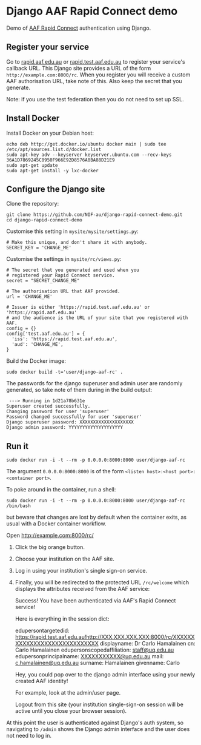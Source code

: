 # Django AAF Rapid Connect demo

Demo of [AAF Rapid Connect](https://rapid.aaf.edu.au/) authentication using Django.

## Register your service

Go to [rapid.aaf.edu.au](https://rapid.aaf.edu.au/) or
[rapid.test.aaf.edu.au](https://rapid.test.aaf.edu.au/) to register
your service's callback URL. This Django site provides a URL of the
form ```http://example.com:8000/rc```. When you register you will
receive a custom AAF authorisation URL, take note of this. Also keep
the secret that you generate.

Note: if you use the test federation then you do not need to set up SSL.

## Install Docker

Install Docker on your Debian host:

    echo deb http://get.docker.io/ubuntu docker main | sudo tee /etc/apt/sources.list.d/docker.list
    sudo apt-key adv --keyserver keyserver.ubuntu.com --recv-keys 36A1D7869245C8950F966E92D8576A8BA88D21E9
    sudo apt-get update
    sudo apt-get install -y lxc-docker

## Configure the Django site

Clone the repository:

    git clone https://github.com/NIF-au/django-rapid-connect-demo.git
    cd django-rapid-connect-demo

Customise this setting in ```mysite/mysite/settings.py```:

    # Make this unique, and don't share it with anybody.
    SECRET_KEY = 'CHANGE_ME'

Customise the settings in ```mysite/rc/views.py```:

    # The secret that you generated and used when you
    # registered your Rapid Connect service.
    secret = "SECRET_CHANGE_ME"

    # The authorisation URL that AAF provided.
    url = 'CHANGE_ME'

    # Issuer is either 'https://rapid.test.aaf.edu.au' or 'https://rapid.aaf.edu.au'
    # and the audience is the URL of your site that you registered with AAF.
    config = {}
    config['test.aaf.edu.au'] = {
      'iss': 'https://rapid.test.aaf.edu.au',
      'aud': 'CHANGE_ME',
    }

Build the Docker image:

    sudo docker build -t='user/django-aaf-rc' .

The passwords for the django superuser and admin user are randomly
generated, so take note of them during in the build output:

     ---> Running in 1d21a78b631e
    Superuser created successfully.
    Changing password for user 'superuser'
    Password changed successfully for user 'superuser'
    Django superuser password: XXXXXXXXXXXXXXXXXXXX
    Django admin password: YYYYYYYYYYYYYYYYYYYY

## Run it

    sudo docker run -i -t --rm -p 0.0.0.0:8000:8000 user/django-aaf-rc

The argument ```0.0.0.0:8000:8000``` is of the form ```<listen host>:<host port>:<container port>```.

To poke around in the container, run a shell:

    sudo docker run -i -t --rm -p 0.0.0.0:8000:8000 user/django-aaf-rc /bin/bash

but beware that changes are lost by default when the container exits,
as usual with a Docker container workflow.

Open http://example.com:8000/rc/

1. Click the big orange button.
2. Choose your institution on the AAF site.
3. Log in using your institution's single sign-on service.
4. Finally, you will be redirected to the protected URL ```/rc/welcome``` which displays the attributes
received from the AAF service:

    Success! You have been authenticated via AAF's Rapid Connect service!

    Here is everything in the session dict:



    edupersontargetedid: https://rapid.test.aaf.edu.au!http://XXX.XXX.XXX.XXX:8000/rc/XXXXXXXXXXXXXXXXXXXXXXXXXXXXX 
    displayname: Dr Carlo Hamalainen 
    cn: Carlo Hamalainen 
    edupersonscopedaffiliation: staff@uq.edu.au 
    edupersonprincipalname: XXXXXXXXXXX@uq.edu.au 
    mail: c.hamalainen@uq.edu.au 
    surname: Hamalainen 
    givenname: Carlo 


    Hey, you could pop over to the django admin interface using your newly created AAF identity!

    For example, look at the admin/user page.

    Logout from this site (your institution single-sign-on session will be active until you close your browser session).

At this point the user is authenticated against Django's auth system, so navigating to
```/admin``` shows the Django admin interface and the user does not need to log in.

